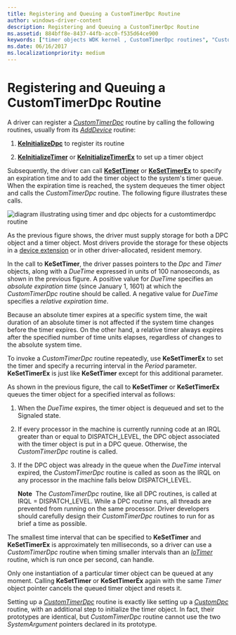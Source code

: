 ```yaml
---
title: Registering and Queuing a CustomTimerDpc Routine
author: windows-driver-content
description: Registering and Queuing a CustomTimerDpc Routine
ms.assetid: 884bff8e-8437-44fb-acc0-f535d64ce900
keywords: ["timer objects WDK kernel , CustomTimerDpc routines", "CustomTimerDpc", "queuing timer objects", "registering timer objects", "KeSetTimer", "KeSetTimerEx", "KeInitializeTimer", "KeInitializeTimerEx", "invoking CustomTimerDpc routine repeatedly", "repeatedly invoke CustomTimerDpc routine", "DueTime values", "timer expirations WDK kernel", "expired timers WDK kernel", "timer objects WDK kernel , queuing", "timer objects WDK kernel , registering", "timer objects WDK kernel , expirations"]
ms.date: 06/16/2017
ms.localizationpriority: medium
---
```


# Registering and Queuing a CustomTimerDpc Routine





A driver can register a [*CustomTimerDpc*](https://msdn.microsoft.com/library/windows/hardware/ff542983) routine by calling the following routines, usually from its [*AddDevice*](https://msdn.microsoft.com/library/windows/hardware/ff540521) routine:

1.  [**KeInitializeDpc**](https://msdn.microsoft.com/library/windows/hardware/ff552130) to register its routine

2.  [**KeInitializeTimer**](https://msdn.microsoft.com/library/windows/hardware/ff552168) or [**KeInitializeTimerEx**](https://msdn.microsoft.com/library/windows/hardware/ff552173) to set up a timer object

Subsequently, the driver can call [**KeSetTimer**](https://msdn.microsoft.com/library/windows/hardware/ff553286) or [**KeSetTimerEx**](https://msdn.microsoft.com/library/windows/hardware/ff553292) to specify an expiration time and to add the timer object to the system's timer queue. When the expiration time is reached, the system dequeues the timer object and calls the *CustomTimerDpc* routine. The following figure illustrates these calls.

![diagram illustrating using timer and dpc objects for a customtimerdpc routine](images/3ketmdpc.png)

As the previous figure shows, the driver must supply storage for both a DPC object and a timer object. Most drivers provide the storage for these objects in a [device extension](device-extensions.md) or in other driver-allocated, resident memory.

In the call to **KeSetTimer**, the driver passes pointers to the *Dpc* and *Timer* objects, along with a *DueTime* expressed in units of 100 nanoseconds, as shown in the previous figure. A positive value for *DueTime* specifies an *absolute expiration time* (since January 1, 1601) at which the *CustomTimerDpc* routine should be called. A negative value for *DueTime* specifies a *relative expiration time*.

Because an absolute timer expires at a specific system time, the wait duration of an absolute timer is not affected if the system time changes before the timer expires. On the other hand, a relative timer always expires after the specified number of time units elapses, regardless of changes to the absolute system time.

To invoke a *CustomTimerDpc* routine repeatedly, use **KeSetTimerEx** to set the timer and specify a recurring interval in the *Period* parameter. **KeSetTimerEx** is just like **KeSetTimer** except for this additional parameter.

As shown in the previous figure, the call to **KeSetTimer** or **KeSetTimerEx** queues the timer object for a specified interval as follows:

1.  When the *DueTime* expires, the timer object is dequeued and set to the Signaled state.

2.  If every processor in the machine is currently running code at an IRQL greater than or equal to DISPATCH\_LEVEL, the DPC object associated with the timer object is put in a DPC queue. Otherwise, the *CustomTimerDpc* routine is called.

3.  If the DPC object was already in the queue when the *DueTime* interval expired, the *CustomTimerDpc* routine is called as soon as the IRQL on any processor in the machine falls below DISPATCH\_LEVEL.

    **Note**  The *CustomTimerDpc* routine, like all DPC routines, is called at IRQL = DISPATCH\_LEVEL. While a DPC routine runs, all threads are prevented from running on the same processor. Driver developers should carefully design their *CustomTimerDpc* routines to run for as brief a time as possible.

     

The smallest time interval that can be specified to **KeSetTimer** and **KeSetTimerEx** is approximately ten milliseconds, so a driver can use a *CustomTimerDpc* routine when timing smaller intervals than an [*IoTimer*](https://msdn.microsoft.com/library/windows/hardware/ff550381) routine, which is run once per second, can handle.

Only one instantiation of a particular timer object can be queued at any moment. Calling **KeSetTimer** or **KeSetTimerEx** again with the same *Timer* object pointer cancels the queued timer object and resets it.

Setting up a [*CustomTimerDpc*](https://msdn.microsoft.com/library/windows/hardware/ff542983) routine is exactly like setting up a [*CustomDpc*](https://msdn.microsoft.com/library/windows/hardware/ff542972) routine, with an additional step to initialize the timer object. In fact, their prototypes are identical, but *CustomTimerDpc* routine cannot use the two *SystemArgument* pointers declared in its prototype.

 

 




